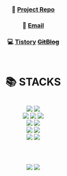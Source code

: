 <div align="center">



  ### 📁 [Project Repo](https://github.com/rkgh17/project)

  ### 📧 [Email](rkgh17@gmail.com)

  ### 💻 [Tistory](https://rkgh17.tistory.com/)   [~~GitBlog~~](https://rkgh17.github.io/)
  
  <br>
  
</div>
  
<div align="center">

  <h1> 📚 STACKS </h1>
  
  <br>

  <img src="https://img.shields.io/badge/java-007396?style=for-the-badge&logo=java&logoColor=white"> 
  <img src="https://img.shields.io/badge/python-3776AB?style=for-the-badge&logo=python&logoColor=white"> 
  <br>
  
  <img src="https://img.shields.io/badge/html5-E34F26?style=for-the-badge&logo=html5&logoColor=white"> 
  <img src="https://img.shields.io/badge/css-1572B6?style=for-the-badge&logo=css3&logoColor=white"> 
  <img src="https://img.shields.io/badge/javascript-F7DF1E?style=for-the-badge&logo=javascript&logoColor=black"> 
  <br>
  
  <img src="https://img.shields.io/badge/mysql-4479A1?style=for-the-badge&logo=mysql&logoColor=white">
  <img src="https://img.shields.io/badge/PostgreSQL-4169E1?style=for-the-badge&logo=PostgreSQL&logoColor=white">
  <br>
  
  <img src="https://img.shields.io/badge/react-61DAFB?style=for-the-badge&logo=react&logoColor=black">
  <img src="https://img.shields.io/badge/SpringBoot-6DB33F?style=for-the-badge&logo=SpringBoot&logoColor=white">
  <br>
  
  <img src="https://img.shields.io/badge/Hibernate-59666C?style=for-the-badge&logo=Hibernate&logoColor=white">
  <img src="https://img.shields.io/badge/gradle-02303A?style=for-the-badge&logo=gradle&logoColor=white">
  <br>

</div>

<br><br>

<div align="center">

<img src="https://github-readme-stats.vercel.app/api?username=rkgh17&show_icons=true&count_private=true&hide_border=true"/>

<img src="https://github-readme-stats.vercel.app/api/top-langs/?username=rkgh17&hide_border=true&layout=compact"/>

</div>

  
